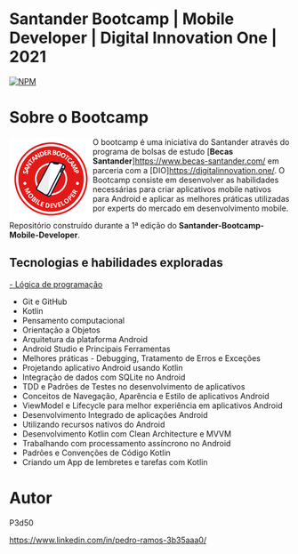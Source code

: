 # Santander Bootcamp | Mobile Developer | Digital Innovation One | 2021
 
[![NPM](https://img.shields.io/npm/l/react)](https://github.com/P3d50/Santander-Bootcamp-Mobile-Developer-Digital-Innovation-One-2021/blob/main/LICENSE) 

# Sobre o Bootcamp

<img src="https://github.com/P3d50/Santander-Bootcamp-Mobile-Developer-Digital-Innovation-One-2021/blob/main/assets/Santander%20Mobile%20Developer.png" align="left" height="150" width="150" >O bootcamp é uma iniciativa do Santander através do programa de bolsas de estudo [**Becas Santander**]https://www.becas-santander.com/ em parceria com a [DIO]https://digitalinnovation.one/. O Bootcamp consiste em desenvolver as habilidades necessárias para criar aplicativos mobile nativos para Android e aplicar as melhores práticas utilizadas por experts do mercado em desenvolvimento mobile. 

Repositório construído durante a 1ª edição do **Santander-Bootcamp-Mobile-Developer**.

## Tecnologias e habilidades exploradas
<a href="https://github.com/P3d50/Santander-Bootcamp-Kotlin-Mobile-Developer-Digital-Innovation-One-2021/tree/main/Introdu%C3%A7%C3%A3o%20a%20l%C3%B3gica%20de%20programa%C3%A7%C3%A3o"> - Lógica de programação</a>

- Git e GitHub
- Kotlin
- Pensamento computacional
- Orientação a Objetos
- Arquitetura da plataforma Android
- Android Studio e Principais Ferramentas
- Melhores práticas - Debugging, Tratamento de Erros e Exceções
- Projetando aplicativo Android usando Kotlin
- Integração de dados com SQLite no Android
- TDD e Padrões de Testes no desenvolvimento de aplicativos
- Conceitos de Navegação, Aparência e Estilo de aplicativos Android
- ViewModel e Lifecycle para melhor experiência em aplicativos Android
- Desenvolvimento Integrado de aplicações Android
- Utilizando recursos nativos do Android
- Desenvolvimento Kotlin com Clean Architecture e MVVM
- Trabalhando com processamento assíncrono no Android
- Padrões e Convenções de Código Kotlin
- Criando um App de lembretes e tarefas com Kotlin

# Autor

P3d50

https://www.linkedin.com/in/pedro-ramos-3b35aaa0/

